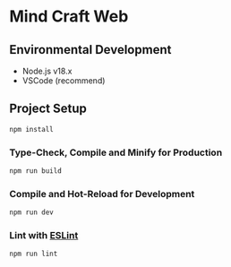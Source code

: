 # Mind Craft Web

## Environmental Development

- Node.js v18.x
- VSCode (recommend)

## Project Setup

```sh
npm install
```

### Type-Check, Compile and Minify for Production

```sh
npm run build
```

### Compile and Hot-Reload for Development

```sh
npm run dev
```

### Lint with [ESLint](https://eslint.org/)

```sh
npm run lint
```
